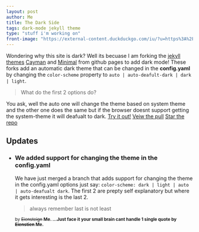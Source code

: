 ```yaml
---
layout: post
author: Me
title: The Dark Side
tags: dark-mode jekyll theme
type: "stuff i'm working on"
front-image: "https://external-content.duckduckgo.com/iu/?u=https%3A%2F%2Ftse3.mm.bing.net%2Fth%3Fid%3DOIP.FCx-hYGX_8GWrXo8KjVbvAHaE8%26pid%3DApi&f=1"
---
```


Wondering why this site is dark? Well its becuase I am forking the [jekyll themes](https://jekyllrb.com/docs/themes/) [Cayman](https://github.com/pages-themes/cayman) and [Minimal](https://github.com/pages-themes/minimal) from github pages to add dark mode! These forks add an automatic dark theme that can be changed in the **config.yaml** by changing the ```color-scheme``` property to ```auto | auto-deafult-dark | dark | light```.
> What do the first 2 options do?
  
You ask, well the auto one will change the theme based on system theme and the other one does the same but if the browser doesnt support getting the system-theme it will deafualt to dark.
[Try it out!](https://godalming123.github.io/minimal/)
[Veiw the pull](https://github.com/pages-themes/minimal/pull/121)
[Star the repo](https://github.com/godalming123/minimal)

## Updates

- ### We added support for changing the theme in the config.yaml
  We have just merged a branch that adds support for changing the theme in the config.yaml options just say:
  ```color-scheme: dark | light | auto | auto-deafualt dark```.
  The first 2 are prepty self explanatory but where it gets interesting is the last 2.
  > always remember last is not least

  <small>
  
  by ~~Eiensteign~~ **Me. ...Just face it your small brain cant handle 1 single quote by ~~Eienstien~~ Me.**
